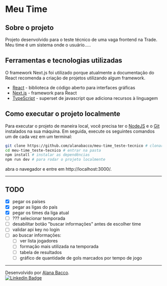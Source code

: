 # Meu Time

## Sobre o projeto

Projeto desenvolvido para o teste técnico de uma vaga frontend na Trade.
Meu time é um sistema onde o usuário.....

## Ferramentas e tecnologias utilizadas

O framework Next.js foi utilizado porque atualmente a documentação do React recomenda a criação de projetos utilizando algum framework.

- [React](https://react.dev/) - biblioteca de código aberto para interfaces gráficas
- [Next.js](https://nextjs.org/) - framework para React
- [TypeScript](https://www.typescriptlang.org/) - superset de javascript que adiciona recursos à linguagem

## Como executar o projeto localmente

Para executar o projeto de maneira local, você precisa ter o [NodeJS](https://nodejs.org/) e o [Git](https://git-scm.com/) instalados na sua máquina. Em seguida, execute os seguintes comandos um de cada vez em um terminal:

```bash
git clone https://github.com/alanabacco/meu-time_teste-tecnico # clonar o projeto
cd meu-time_teste-tecnico # entrar na pasta
npm install # instalar as dependências
npm run dev # para rodar o projeto localmente
```

abra o navegador e entre em http://localhost:3000/.

---

## TODO

- [x] pegar os países
- [x] pegar as ligas do país
- [x] pegar os times da liga atual
- [ ] ??? selecionar temporada
- [ ] desabilitar botão "buscar informações" antes de escolher time
- [ ] validar api key no login
- [ ] ao buscar informações:
  - [ ] ver lista jogadores
  - [ ] formação mais utilizada na temporada
  - [ ] tabela de resultados
  - [ ] gráfico de quantidade de gols marcados por tempo de jogo

---

Desenvolvido por [Alana Bacco](https://github.com/alanabacco). <br />
[![Linkedin Badge](https://img.shields.io/badge/-Linkedin-blue?style=flat-square&logo=Linkedin&logoColor=white&link=https://www.linkedin.com/in/alana-bacco/)](https://www.linkedin.com/in/alana-bacco/)
